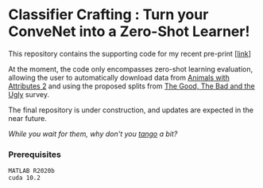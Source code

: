 # Classifier Crafting : Turn your ConveNet into a Zero-Shot Learner!

This repository contains the supporting code for my recent pre-print [<a href="https:xxx">link</a>]

At the moment, the code only encompasses zero-shot learning evaluation, allowing the user to automatically download data from <a href="https://cvml.ist.ac.at/AwA2/">Animals with Attributes 2</a> and using the proposed splits from <a href="https://www.mpi-inf.mpg.de/departments/computer-vision-and-machine-learning/research/zero-shot-learning/zero-shot-learning-the-good-the-bad-and-the-ugly">The Good, The Bad and the Ugly</a> survey.

The final repository is under construction, and updates are expected in the near future. 

<i>While you wait for them, why don't you  <a href="https://www.youtube.com/watch?v=h46L87xjXx0">tango</a> a bit?</i>

### Prerequisites
```
MATLAB R2020b
cuda 10.2
```
